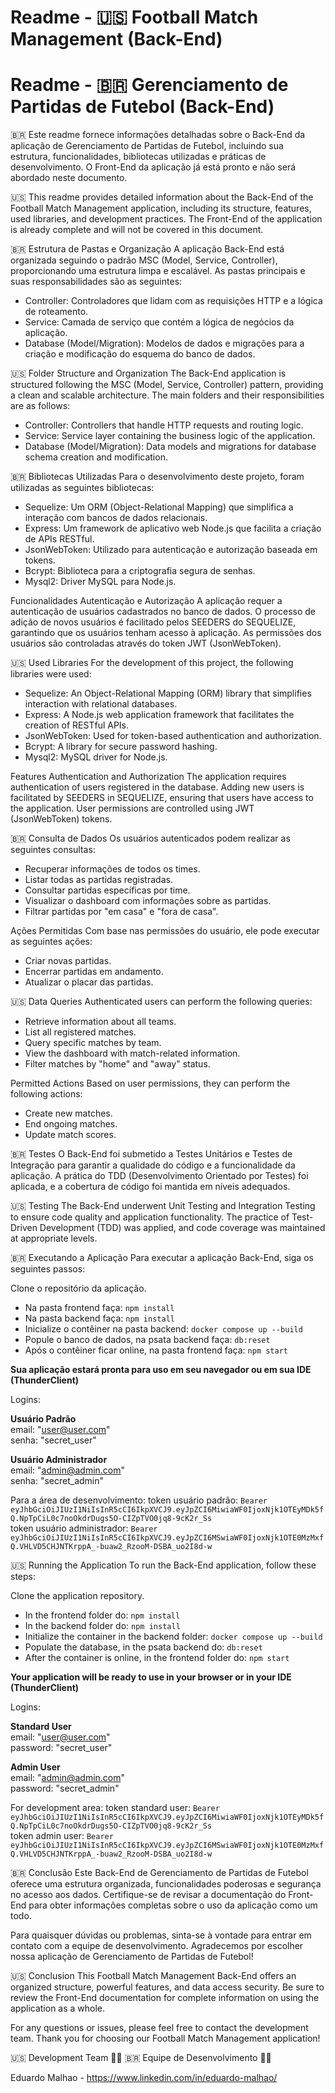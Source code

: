 # Readme - 🇺🇸 Football Match Management (Back-End) #
# Readme - 🇧🇷 Gerenciamento de Partidas de Futebol (Back-End) #

🇧🇷 Este readme fornece informações detalhadas sobre o Back-End da aplicação de Gerenciamento de Partidas de Futebol, incluindo sua estrutura, funcionalidades, bibliotecas utilizadas e práticas de desenvolvimento. O Front-End da aplicação já está pronto e não será abordado neste documento.

🇺🇸 This readme provides detailed information about the Back-End of the Football Match Management application, including its structure, features, used libraries, and development practices. The Front-End of the application is already complete and will not be covered in this document.

🇧🇷 Estrutura de Pastas e Organização
A aplicação Back-End está organizada seguindo o padrão MSC (Model, Service, Controller), proporcionando uma estrutura limpa e escalável. As pastas principais e suas responsabilidades são as seguintes:

* Controller: Controladores que lidam com as requisições HTTP e a lógica de roteamento.
* Service: Camada de serviço que contém a lógica de negócios da aplicação.
* Database (Model/Migration): Modelos de dados e migrações para a criação e modificação do esquema do banco de dados.

🇺🇸 Folder Structure and Organization
The Back-End application is structured following the MSC (Model, Service, Controller) pattern, providing a clean and scalable architecture. The main folders and their responsibilities are as follows:

* Controller: Controllers that handle HTTP requests and routing logic.
* Service: Service layer containing the business logic of the application.
* Database (Model/Migration): Data models and migrations for database schema creation and modification.

🇧🇷 Bibliotecas Utilizadas
Para o desenvolvimento deste projeto, foram utilizadas as seguintes bibliotecas:

* Sequelize: Um ORM (Object-Relational Mapping) que simplifica a interação com bancos de dados relacionais.
* Express: Um framework de aplicativo web Node.js que facilita a criação de APIs RESTful.
* JsonWebToken: Utilizado para autenticação e autorização baseada em tokens.
* Bcrypt: Biblioteca para a criptografia segura de senhas.
* Mysql2: Driver MySQL para Node.js.

Funcionalidades
Autenticação e Autorização
A aplicação requer a autenticação de usuários cadastrados no banco de dados. O processo de adição de novos usuários é facilitado pelos SEEDERS do SEQUELIZE, garantindo que os usuários tenham acesso à aplicação. As permissões dos usuários são controladas através do token JWT (JsonWebToken).

🇺🇸 Used Libraries
For the development of this project, the following libraries were used:

* Sequelize: An Object-Relational Mapping (ORM) library that simplifies interaction with relational databases.
* Express: A Node.js web application framework that facilitates the creation of RESTful APIs.
* JsonWebToken: Used for token-based authentication and authorization.
* Bcrypt: A library for secure password hashing.
* Mysql2: MySQL driver for Node.js.

Features
Authentication and Authorization
The application requires authentication of users registered in the database. Adding new users is facilitated by SEEDERS in SEQUELIZE, ensuring that users have access to the application. User permissions are controlled using JWT (JsonWebToken) tokens.

🇧🇷 Consulta de Dados
Os usuários autenticados podem realizar as seguintes consultas:

* Recuperar informações de todos os times.
* Listar todas as partidas registradas.
* Consultar partidas específicas por time.
* Visualizar o dashboard com informações sobre as partidas.
* Filtrar partidas por "em casa" e "fora de casa".

Ações Permitidas
Com base nas permissões do usuário, ele pode executar as seguintes ações:

* Criar novas partidas.
* Encerrar partidas em andamento.
* Atualizar o placar das partidas.

🇺🇸 Data Queries
Authenticated users can perform the following queries:

* Retrieve information about all teams.
* List all registered matches.
* Query specific matches by team.
* View the dashboard with match-related information.
* Filter matches by "home" and "away" status.

Permitted Actions
Based on user permissions, they can perform the following actions:

* Create new matches.
* End ongoing matches.
* Update match scores.

🇧🇷 Testes
O Back-End foi submetido a Testes Unitários e Testes de Integração para garantir a qualidade do código e a funcionalidade da aplicação. A prática do TDD (Desenvolvimento Orientado por Testes) foi aplicada, e a cobertura de código foi mantida em níveis adequados.

🇺🇸 Testing
The Back-End underwent Unit Testing and Integration Testing to ensure code quality and application functionality. The practice of Test-Driven Development (TDD) was applied, and code coverage was maintained at appropriate levels.

🇧🇷 Executando a Aplicação
Para executar a aplicação Back-End, siga os seguintes passos:

Clone o repositório da aplicação.
* Na pasta frontend faça: `npm install`
* Na pasta backend faça: `npm install`
* Inicialize o contêiner na pasta backend: `docker compose up --build`
* Popule o banco de dados, na psata backend faça: `db:reset`
* Após o contêiner ficar online, na pasta frontend faça: `npm start`

__Sua aplicação estará pronta para uso em seu navegador ou em sua IDE (ThunderClient)__

Logins:

__Usuário Padrão__  
email: "user@user.com"  
senha: "secret_user"

__Usuário Administrador__  
email: "admin@admin.com"  
senha: "secret_admin"

Para a área de desenvolvimento: 
token usuário padrão: `Bearer eyJhbGciOiJIUzI1NiIsInR5cCI6IkpXVCJ9.eyJpZCI6MiwiaWF0IjoxNjk1OTEyMDk5fQ.NpTpCiL0c7noOkdrDugs5O-CIZpTVO0jq8-9cK2r_Ss`  
token usuário administrador: `Bearer eyJhbGciOiJIUzI1NiIsInR5cCI6IkpXVCJ9.eyJpZCI6MSwiaWF0IjoxNjk1OTE0MzMxfQ.VHLVD5CHJNTKrppA_-buaw2_RzooM-DSBA_uo2I8d-w`

🇺🇸 Running the Application
To run the Back-End application, follow these steps:

Clone the application repository.
* In the frontend folder do: `npm install`
* In the backend folder do: `npm install`
* Initialize the container in the backend folder: `docker compose up --build`
* Populate the database, in the psata backend do: `db:reset`
* After the container is online, in the frontend folder do: `npm start`

__Your application will be ready to use in your browser or in your IDE (ThunderClient)__

Logins:

__Standard User__  
email: "user@user.com"  
password: "secret_user"

__Admin User__  
email: "admin@admin.com"  
password: "secret_admin"

For development area: 
token standard user: `Bearer eyJhbGciOiJIUzI1NiIsInR5cCI6IkpXVCJ9.eyJpZCI6MiwiaWF0IjoxNjk1OTEyMDk5fQ.NpTpCiL0c7noOkdrDugs5O-CIZpTVO0jq8-9cK2r_Ss`  
token admin user: `Bearer eyJhbGciOiJIUzI1NiIsInR5cCI6IkpXVCJ9.eyJpZCI6MSwiaWF0IjoxNjk1OTE0MzMxfQ.VHLVD5CHJNTKrppA_-buaw2_RzooM-DSBA_uo2I8d-w`

🇧🇷 Conclusão
Este Back-End de Gerenciamento de Partidas de Futebol oferece uma estrutura organizada, funcionalidades poderosas e segurança no acesso aos dados. Certifique-se de revisar a documentação do Front-End para obter informações completas sobre o uso da aplicação como um todo.

Para quaisquer dúvidas ou problemas, sinta-se à vontade para entrar em contato com a equipe de desenvolvimento.
Agradecemos por escolher nossa aplicação de Gerenciamento de Partidas de Futebol!

🇺🇸 Conclusion
This Football Match Management Back-End offers an organized structure, powerful features, and data access security. Be sure to review the Front-End documentation for complete information on using the application as a whole.

For any questions or issues, please feel free to contact the development team.
Thank you for choosing our Football Match Management application!


🇺🇸 Development Team 🧑‍💻
🇧🇷 Equipe de Desenvolvimento 🧑‍💻

Eduardo Malhao - https://www.linkedin.com/in/eduardo-malhao/












